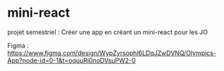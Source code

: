 # mini-react
projet semestriel : Créer une app en créant un mini-react pour les JO

Figma : https://www.figma.com/design/WypZyrsophl6LDqJZwDVNQ/Olympics-App?node-id=0-1&t=oquuRj0noDVsuPW2-0

